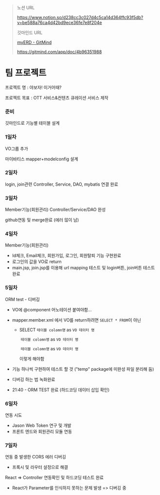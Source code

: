 > 노션 URL
>
> https://www.notion.so/d238cc3c027d4c5ca14d364ffc93f5db?v=be588a76ca4d42bd9ece36fe7e8f204e
>
> 깃마인드 URL
>
> [myERD - GitMind](https://gitmind.com/app/doc/cd54b906b7bc3eb8ac92b587123c64fc)
>
> https://gitmind.com/app/doc/4b96351988



# 팀 프로젝트

프로젝트 명 : 야보자! 이거어때?

프로젝트 목표 : OTT 서비스&컨텐츠 큐레이션 서비스 제작



### 준비

깃마인드로 기능별 테이블 설계



### 1일차

VO그룹 추가

마이바티스 mapper+modelconfig 설계



### 2일차

login, join관련 Controller, Service, DAO, mybatis 연결 완료



### 3일차

Member기능(회원관리) Controller/Service/DAO 완성

github연동 및 merge완료 (에러 많이 남)



### 4일차

Member기능(회원관리) 

- Id체크, Email체크, 회원가입, 로그인, 회원탈퇴 기능 구현완료
- 로그인의 값을 VO로 return
- main.jsp, join.jsp를 이용해 url mapping 테스트 및 login버튼, join버튼 테스트 완료



### 5일차

ORM test - 디버깅

- VO에 @component 어노테이션 붙여야함...

- mapper.member.xml 에서 VO를 return하려면 `SELECT * FROM`이 아닌

  - SELECT `테이블 colomn명` as `VO 데이터 명`

    ​			 `테이블 colomn명` as `VO 데이터 명`

    ​			 `테이블 colomn명` as `VO 데이터 명`

    이렇게 해야함

  

- 기능 하나씩 구현하여 테스트 할 것 ("temp" package에 미완성 파일 분리해 둠)

- 디버깅 하는 법 녹화완료

- 21:40 - ORM TEST 완료 (하드코딩 데이터 삽입 확인)



### 6일차

연동 시도

- Jason Web Token 연구 및 개발
- 프론트 엔드와 회원관리 모듈 연동



### 7일차

연동 중 발생한 CORS 에러 디버깅

- 프록시 및 라우터 설정으로 해결

React => Controller 연동확인 및 하드코딩 테스트 완료

- React가 Parameter를 인식하지 못하는 문제 발생 => 디버깅 중